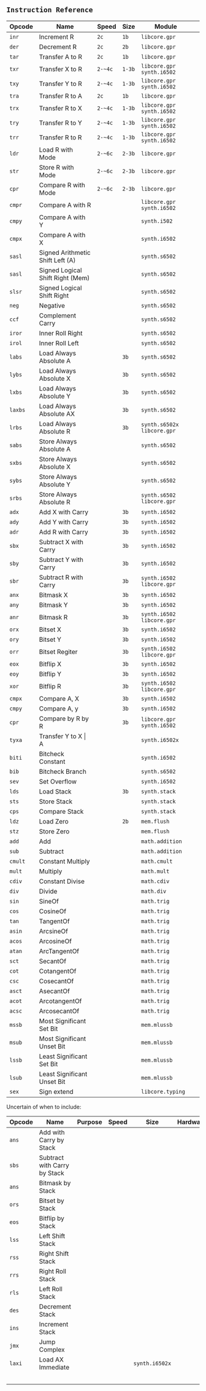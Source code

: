 `Instruction Reference`
-----------------------


| Opcode  | Name                             | Speed   | Size   | Module                       |     |
| ------- | -------------------------------- | ------- | ------ | ---------------------------- | --- |
| `inr`   | Increment R                      | `2c`    | `1b`   | `libcore.gpr`                |     |
| `der`   | Decrement R                      | `2c`    | `2b`   | `libcore.gpr`                |     |
| `tar`   | Transfer A to R                  | `2c`    | `1b`   | `libcore.gpr`                |     |
| `txr`   | Transfer X to R                  | `2-~4c` | `1-3b` | `libcore.gpr` `synth.i6502`  |     |
| `txy`   | Transfer Y to R                  | `2-~4c` | `1-3b` | `libcore.gpr` `synth.i6502`  |     |
| `tra`   | Transfer R to A                  | `2c`    | `1b`   | `libcore.gpr`                |     |
| `trx`   | Transfer R to X                  | `2-~4c` | `1-3b` | `libcore.gpr` `synth.i6502`  |     |
| `try`   | Transfer R to Y                  | `2-~4c` | `1-3b` | `libcore.gpr` `synth.i6502`  |     |
| `trr`   | Transfer R to R                  | `2-~4c` | `1-3b` | `libcore.gpr` `synth.i6502`  |     |
| `ldr`   | Load R with Mode                 | `2-~6c` | `2-3b` | `libcore.gpr`                |     |
| `str`   | Store R with Mode                | `2-~6c` | `2-3b` | `libcore.gpr`                |     |
| `cpr`   | Compare R with Mode              | `2-~6c` | `2-3b` | `libcore.gpr`                |     |
| `cmpr`  | Compare A with R                 |         |        | `libcore.gpr` `synth.i6502`  |     |
| `cmpy`  | Compare A with Y                 |         |        | `synth.i502`                 |     |
| `cmpx`  | Compare A with X                 |         |        | `synth.i6502`                |     |
| `sasl`  | Signed Arithmetic Shift Left (A) |         |        | `synth.s6502`                |     |
| `sasl`  | Signed Logical Shift Right (Mem) |         |        | `synth.s6502`                |     |
| `slsr`  | Signed Logical Shift Right       |         |        | `synth.s6502`                |     |
| `neg`   | Negative                         |         |        | `synth.s6502`                |     |
| `ccf`   | Complement Carry                 |         |        | `synth.s6502`                |     |
| `iror`  | Inner Roll Right                 |         |        | `synth.s6502`                |     |
| `irol`  | Inner Roll Left                  |         |        | `synth.s6502`                |     |
| `labs`  | Load Always Absolute A           |         | `3b`   | `synth.s6502`                |     |
| `lybs`  | Load Always Absolute X           |         | `3b`   | `synth.s6502`                |     |
| `lxbs`  | Load Always Absolute Y           |         | `3b`   | `synth.s6502`                |     |
| `laxbs` | Load Always Absolute AX          |         | `3b`   | `synth.s6502`                |     |
| `lrbs`  | Load Always Absolute R           |         | `3b`   | `synth.s6502x` `libcore.gpr` |     |
| `sabs`  | Store Always Absolute A          |         |        | `synth.s6502`                |     |
| `sxbs`  | Store Always Absolute X          |         |        | `synth.s6502`                |     |
| `sybs`  | Store Always Absolute Y          |         |        | `synth.s6502`                |     |
| `srbs`  | Store Always Absolute R          |         |        | `synth.s6502` `libcore.gpr`  |     |
| `adx`   | Add X with Carry                 |         | `3b`   | `synth.i6502`                |     |
| `ady`   | Add Y with Carry                 |         | `3b`   | `synth.i6502`                |     |
| `adr`   | Add R with Carry                 |         | `3b`   | `synth.i6502`                |     |
| `sbx`   | Subtract X with Carry            |         | `3b`   | `synth.i6502`                |     |
| `sby`   | Subtract Y with Carry            |         | `3b`   | `synth.i6502`                |     |
| `sbr`   | Subtract R with Carry            |         | `3b`   | `synth.i6502` `libcore.gpr`  |     |
| `anx`   | Bitmask X                        |         | `3b`   | `synth.i6502`                |     |
| `any`   | Bitmask Y                        |         | `3b`   | `synth.i6502`                |     |
| `anr`   | Bitmask R                        |         | `3b`   | `synth.i6502` `libcore.gpr`  |     |
| `orx`   | Bitset X                         |         | `3b`   | `synth.i6502`                |     |
| `ory`   | Bitset Y                         |         | `3b`   | `synth.i6502`                |     |
| `orr`   | Bitset Regiter                   |         | `3b`   | `synth.i6502` `libcore.gpr`  |     |
| `eox`   | Bitflip X                        |         | `3b`   | `synth.i6502`                |     |
| `eoy`   | Bitflip Y                        |         | `3b`   | `synth.i6502`                |     |
| `xor`   | Bitflip R                        |         | `3b`   | `synth.i6502` `libcore.gpr`  |     |
| `cmpx`  | Compare A, X                     |         | `3b`   | `synth.i6502`                |     |
| `cmpy`  | Compare A, y                     |         | `3b`   | `synth.i6502`                |     |
| `cpr`   | Compare by R by R                |         | `3b`   | `libcore.gpr` `synth.i6502`  |     |
| `tyxa`  | Transfer Y to X \| A             |         |        | `synth.i6502x`               |     |
| `biti`  | Bitcheck Constant                |         |        | `synth.i6502`                |     |
| `bib`   | Bitcheck Branch                  |         |        | `synth.s6502`                |     |
| `sev`   | Set Overflow                     |         |        | `synth.i6502`                |     |
| `lds`   | Load Stack                       |         | `3b`   | `synth.stack`                |     |
| `sts`   | Store Stack                      |         |        | `synth.stack`                |     |
| `cps`   | Compare Stack                    |         |        | `synth.stack`                |     |
| `ldz`   | Load Zero                        |         | `2b`   | `mem.flush`                  |     |
| `stz`   | Store Zero                       |         |        | `mem.flush`                  |     |
| `add`   | Add                              |         |        | `math.addition`              |     |
| `sub`   | Subtract                         |         |        | `math.addition`              |     |
| `cmult` | Constant Multiply                |         |        | `math.cmult`                 |     |
| `mult`  | Multiply                         |         |        | `math.mult`                  |     |
| `cdiv`  | Constant Divise                  |         |        | `math.cdiv`                  |     |
| `div`   | Divide                           |         |        | `math.div`                   |     |
| `sin`   | SineOf                           |         |        | `math.trig`                  |     |
| `cos`   | CosineOf                         |         |        | `math.trig`                  |     |
| `tan`   | TangentOf                        |         |        | `math.trig`                  |     |
| `asin`  | ArcsineOf                        |         |        | `math.trig`                  |     |
| `acos`  | ArcosineOf                       |         |        | `math.trig`                  |     |
| `atan`  | ArcTangentOf                     |         |        | `math.trig`                  |     |
| `sct`   | SecantOf                         |         |        | `math.trig`                  |     |
| `cot`   | CotangentOf                      |         |        | `math.trig`                  |     |
| `csc`   | CosecantOf                       |         |        | `math.trig`                  |     |
| `asct`  | AsecantOf                        |         |        | `math.trig`                  |     |
| `acot`  | ArcotangentOf                    |         |        | `math.trig`                  |     |
| `acsc`  | ArcosecantOf                     |         |        | `math.trig`                  |     |
| `mssb`  | Most Significant Set Bit         |         |        | `mem.mlussb`                 |     |
| `msub`  | Most Significant Unset Bit       |         |        | `mem.mlussb`                 |     |
| `lssb`  | Least Significant Set Bit        |         |        | `mem.mlussb`                 |     |
| `lsub`  | Least Significant Unset Bit      |         |        | `mem.mlussb`                 |     |
| `sex`   | Sign extend                      |         |        | `libcore.typing`             |     |
Uncertain of when to include:

| Opcode | Name                         | Purpose | Speed | Size           | Hardware |
| ------ | ---------------------------- | ------- | ----- | -------------- | -------- |
| `ans`  | Add with Carry by Stack      |         |       |                |          |
| `sbs`  | Subtract with Carry by Stack |         |       |                |          |
| `ans`  | Bitmask by Stack             |         |       |                |          |
| `ors`  | Bitset by Stack              |         |       |                |          |
| `eos`  | Bitflip by Stack             |         |       |                |          |
| `lss`  | Left Shift Stack             |         |       |                |          |
| `rss`  | Right Shift Stack            |         |       |                |          |
| `rrs`  | Right Roll Stack             |         |       |                |          |
| `rls`  | Left Roll Stack              |         |       |                |          |
| `des`  | Decrement Stack              |         |       |                |          |
| `ins`  | Increment Stack              |         |       |                |          |
| `jmx`  | Jump Complex                 |         |       |                |          |
| `laxi` | Load AX Immediate            |         |       | `synth.i6502x` |          |
|        |                              |         |       |                |          |
|        |                              |         |       |                |          |
|        |                              |         |       |                |          |
|        |                              |         |       |                |          |
|        |                              |         |       |                |          |

